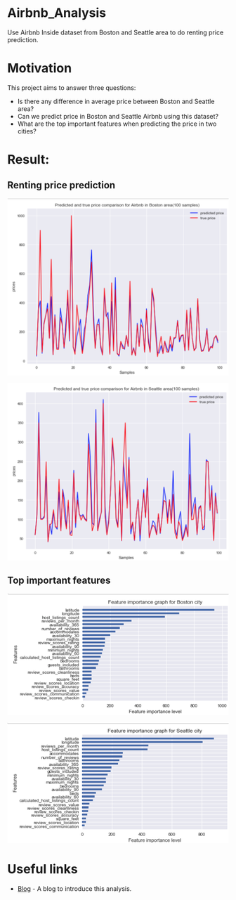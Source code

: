 # Airbnb_Analysis

Use Airbnb Inside dataset from Boston and Seattle area to do renting price prediction.

# Motivation
This project aims to answer three questions:
- Is there any difference in average price between Boston and Seattle area?
- Can we predict price in Boston and Seattle Airbnb using this dataset?
- What are the top important features when predicting the price in two cities?



# Result:

## Renting price prediction
<img src="./results/boston-prediction.png"><br>

<img src="./results/seattle-prediction.png"><br>

## Top important features

<img src="./results/boston-features.png"><br>

<img src="./results/seattle-features.png"><br>


# Useful links
* [Blog](https://medium.com/@lihaoyu001/airbnb-data-insight-for-boston-and-seattle-area-4f73ab8981d8) - A blog to introduce this analysis.
